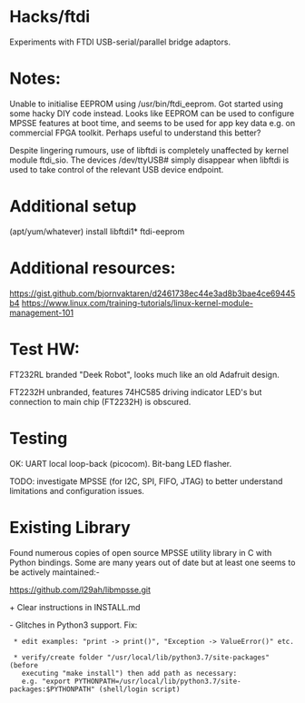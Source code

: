 # Hacks/ftdi
Experiments with FTDI USB-serial/parallel bridge adaptors.

# Notes:
Unable to initialise EEPROM using /usr/bin/ftdi_eeprom. Got started
using some hacky DIY code instead. Looks like EEPROM can be used to
configure MPSSE features at boot time, and seems to be used for app
key data e.g. on commercial FPGA toolkit. Perhaps useful to understand
this better?

Despite lingering rumours, use of libftdi is completely unaffected by
kernel module ftdi_sio. The devices /dev/ttyUSB# simply disappear when
libftdi is used to take control of the relevant USB device endpoint.


# Additional setup

(apt/yum/whatever) install libftdi1* ftdi-eeprom

# Additional resources:

 https://gist.github.com/bjornvaktaren/d2461738ec44e3ad8b3bae4ce69445b4
 https://www.linux.com/training-tutorials/linux-kernel-module-management-101

# Test HW:

FT232RL branded "Deek Robot", looks much like an old Adafruit design.

FT2232H unbranded, features 74HC585 driving indicator LED's but connection
to main chip (FT2232H) is obscured.

# Testing

OK: UART local loop-back (picocom). Bit-bang LED flasher.

TODO: investigate MPSSE (for I2C, SPI, FIFO, JTAG) to better understand
limitations and configuration issues.


# Existing Library

Found numerous copies of open source MPSSE utility library in C with
Python bindings. Some are many years out of date but at least one seems
to be actively maintained:-

 https://github.com/l29ah/libmpsse.git

 \+ Clear instructions in INSTALL.md

 \- Glitches in Python3 support. Fix:
 
     * edit examples: "print -> print()", "Exception -> ValueError()" etc.
     
     * verify/create folder "/usr/local/lib/python3.7/site-packages" (before
       executing "make install") then add path as necessary:
       e.g. "export PYTHONPATH=/usr/local/lib/python3.7/site-packages:$PYTHONPATH" (shell/login script)

